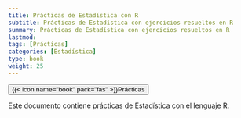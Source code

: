 ```yaml
---
title: Prácticas de Estadística con R
subtitle: Prácticas de Estadística con ejercicios resueltos en R
summary: Prácticas de Estadística con ejercicios resueltos en R
lastmod: 
tags: [Prácticas]
categories: [Estadística]
type: book
weight: 25
---
```



[<button type="button" class="btn btn-outline-primary">{{< icon name="book" pack="fas" >}}Prácticas</button>](https://aprendeconalf.es/estadistica-practicas-r/)

Este documento contiene prácticas de Estadística con el lenguaje R.
